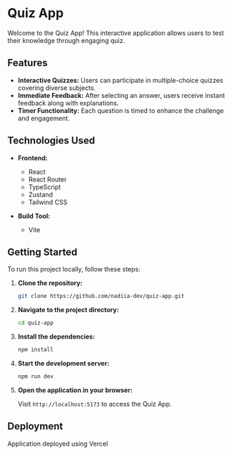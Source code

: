 # Quiz App

Welcome to the Quiz App! This interactive application allows users to test their knowledge through engaging quiz.

## Features

- **Interactive Quizzes:** Users can participate in multiple-choice quizzes covering diverse subjects.
- **Immediate Feedback:** After selecting an answer, users receive instant feedback along with explanations.
- **Timer Functionality:** Each question is timed to enhance the challenge and engagement.

## Technologies Used

- **Frontend:**

  - React
  - React Router
  - TypeScript
  - Zustand
  - Tailwind CSS

- **Build Tool:**
  - Vite

## Getting Started

To run this project locally, follow these steps:

1. **Clone the repository:**

   ```bash
   git clone https://github.com/nadiia-dev/quiz-app.git
   ```

2. **Navigate to the project directory:**

   ```bash
   cd quiz-app
   ```

3. **Install the dependencies:**

   ```bash
   npm install
   ```

4. **Start the development server:**

   ```bash
   npm run dev
   ```

5. **Open the application in your browser:**

   Visit `http://localhost:5173` to access the Quiz App.

## Deployment

Application deployed using Vercel
